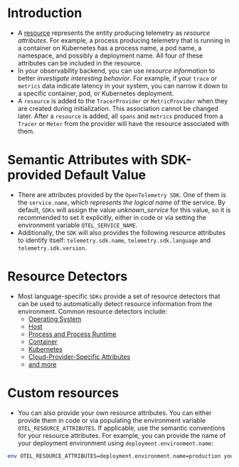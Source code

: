# Introduction

- A [resource](https://opentelemetry.io/docs/specs/otel/resource/sdk/) represents the entity producing telemetry as *resource attributes*. For example, a process producing telemetry that is running in a container on Kubernetes has a process name, a pod name, a namespace, and possibly a deployment name. All four of these attributes can be included in the resource.
- In your observability backend, you can use *resource information* to better *investigate interesting behavior*. For example, if your `trace` or `metrics` data indicate latency in your system, you can narrow it down to a specific container, pod, or Kubernetes deployment.
- A `resource` is added to the `TracerProvider` or `MetricProvider` when they are created during initialization. This association cannot be changed later. After a `resource` is added, all `spans` and `metrics` produced from a `Tracer` or `Meter` from the provider will have the resource associated with them.

# Semantic Attributes with SDK-provided Default Value

- There are attributes provided by the `OpenTelemetry SDK`. One of them is the `service.name`, which *represents the logical name* of the service. By default, `SDKs` will assign the value *unknown_service* for this value, so it is recommended to set it explicitly, either in code or via setting the environment variable `OTEL_SERVICE_NAME`.
- Additionally, the `SDK` will also provides the following resource attributes to identify itself: `telemetry.sdk.name`, `telemetry.sdk.language` and `telemetry.sdk.version`.

# Resource Detectors

- Most language-specific `SDKs` provide a set of resource detectors that can be used to automatically detect resource information from the environment. Common resource detectors include:
  - [Operating System](https://opentelemetry.io/docs/specs/semconv/resource/os/)
  - [Host](https://opentelemetry.io/docs/specs/semconv/resource/host/)
  - [Process and Process Runtime](https://opentelemetry.io/docs/specs/semconv/resource/process/)
  - [Container](https://opentelemetry.io/docs/specs/semconv/resource/container/)
  - [Kubernetes](https://opentelemetry.io/docs/specs/semconv/resource/k8s/)
  - [Cloud-Provider-Specific Attributes](https://opentelemetry.io/docs/specs/semconv/resource/#cloud-provider-specific-attributes)
  - [and more](https://opentelemetry.io/docs/specs/semconv/resource/)

# Custom resources

- You can also provide your own resource attributes. You can either provide them in code or via populating the environment variable `OTEL_RESOURCE_ATTRIBUTES`. If applicable, use the semantic conventions for your resource attributes. For example, you can provide the name of your deployment environment using `deployment.environment.name`:

```bash
env OTEL_RESOURCE_ATTRIBUTES=deployment.environment.name=production yourApp
```
